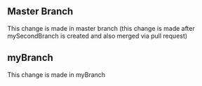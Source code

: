 ## Master Branch
This change is made in master branch (this change is made after mySecondBranch is created and also merged via pull request)


## myBranch
This change is made in myBranch
